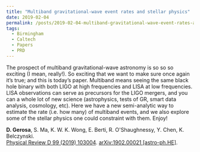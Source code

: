 ```yaml
---
title: "Multiband gravitational-wave event rates and stellar physics"
date: 2019-02-04
permalink: /posts/2019-02-04-multiband-gravitational-wave-event-rates-and-stellar-physics
tags:
  - Birmingham
  - Caltech
  - Papers
  - PRD
---
```


The prospect of multiband gravitational-wave astronomy is so so so exciting (I mean, really!). So exciting that we want to make sure once again it’s true; and this is today’s paper. Multiband means seeing the same black hole binary with both LIGO at high frequencies and LISA at low frequencies. LISA observations can serve as precursors for the LIGO mergers, and you can a whole lot of new science (astrophysics, tests of GR, smart data analysis, cosmology, etc). Here we have a new semi-analytic way to estimate the rate (i.e. how many) of multiband events, and we also explore some of the stellar physics one could constraint with them. Enjoy!

**D. Gerosa**, S. Ma, K. W. K. Wong, E. Berti, R. O'Shaughnessy, Y. Chen, K. Belczynski.\
[Physical Review D 99 (2019) 103004](https://journals.aps.org/prd/abstract/10.1103/PhysRevD.99.103004). [arXiv:1902.00021 [astro-ph.HE]](https://arxiv.org/abs/1902.00021).